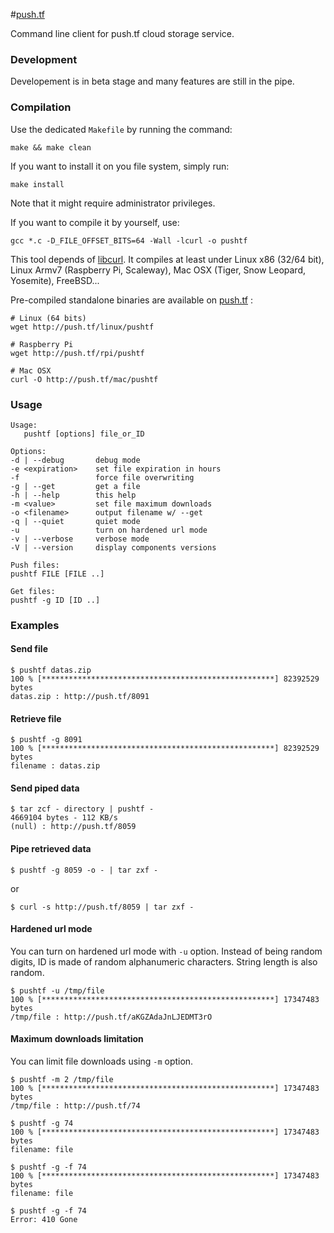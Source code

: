 #[push.tf](http://push.tf)

Command line client for push.tf cloud storage service.


### Development
Developement is in beta stage and many features are still in the pipe.


### Compilation
Use the dedicated `Makefile` by running the command:
```shell
make && make clean
```

If you want to install it on you file system, simply run:

```shell
make install
```

Note that it might require administrator privileges.


If you want to compile it by yourself, use:

```shell
gcc *.c -D_FILE_OFFSET_BITS=64 -Wall -lcurl -o pushtf
```
This tool depends of [libcurl](http://http://curl.haxx.se/libcurl). It compiles at least under Linux x86 (32/64 bit), Linux Armv7 (Raspberry Pi, Scaleway), Mac OSX (Tiger, Snow Leopard, Yosemite), FreeBSD...

Pre-compiled standalone binaries are available on [push.tf](http://push.tf) :
```shell
# Linux (64 bits)
wget http://push.tf/linux/pushtf

# Raspberry Pi
wget http://push.tf/rpi/pushtf

# Mac OSX
curl -O http://push.tf/mac/pushtf
```


### Usage
```
Usage:
   pushtf [options] file_or_ID

Options:
-d | --debug       debug mode
-e <expiration>    set file expiration in hours
-f                 force file overwriting
-g | --get         get a file
-h | --help        this help
-m <value>         set file maximum downloads
-o <filename>      output filename w/ --get
-q | --quiet       quiet mode
-u                 turn on hardened url mode
-v | --verbose     verbose mode
-V | --version     display components versions

Push files:
pushtf FILE [FILE ..]

Get files:
pushtf -g ID [ID ..]

```

### Examples
#### Send file
```shell
$ pushtf datas.zip
100 % [****************************************************] 82392529 bytes
datas.zip : http://push.tf/8091
```

#### Retrieve file
```shell
$ pushtf -g 8091
100 % [****************************************************] 82392529 bytes
filename : datas.zip
```

#### Send piped data
```shell
$ tar zcf - directory | pushtf -
4669104 bytes - 112 KB/s
(null) : http://push.tf/8059
```

#### Pipe retrieved data
```shell
$ pushtf -g 8059 -o - | tar zxf -
```
or
```shell
$ curl -s http://push.tf/8059 | tar zxf -
```

#### Hardened url mode
You can turn on hardened url mode with `-u` option. Instead of being random digits, ID is made of random alphanumeric characters. String length is also random.
```shell
$ pushtf -u /tmp/file
100 % [****************************************************] 17347483 bytes
/tmp/file : http://push.tf/aKGZAdaJnLJEDMT3rO
```

#### Maximum downloads limitation
You can limit file downloads using `-m` option.
```shell
$ pushtf -m 2 /tmp/file
100 % [****************************************************] 17347483 bytes
/tmp/file : http://push.tf/74

$ pushtf -g 74
100 % [****************************************************] 17347483 bytes
filename: file

$ pushtf -g -f 74
100 % [****************************************************] 17347483 bytes
filename: file

$ pushtf -g -f 74
Error: 410 Gone
```
